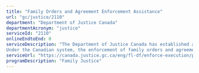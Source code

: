 ```yaml
---
title: "Family Orders and Agreement Enforcement Assistance"
url: "gc/justice/2110"
department: "Department of Justice Canada"
departmentAcronym: "justice"
serviceId: "2110"
onlineEndtoEnd: 0
serviceDescription: "The Department of Justice Canada has established a Family Orders and Agreements Enforcement Assistance Unit (FOAEA Unit) in Ottawa to support its legislated mandate under the Family Orders and Agreements Enforcement Assistance Act (FOAEAA). 
Under the Canadian system, the enforcement of family orders and agreements is a provincial/territorial responsibility. The federal government, through the establishment of the FOAEAA and the FOAEA Unit, has committed to assist the provinces and territories in their enforcement activities."
serviceUrl: "https://canada.justice.gc.ca/eng/fl-df/enforce-execution/pwo-pqp.html"
programDescription: "Family Justice"
---
```

